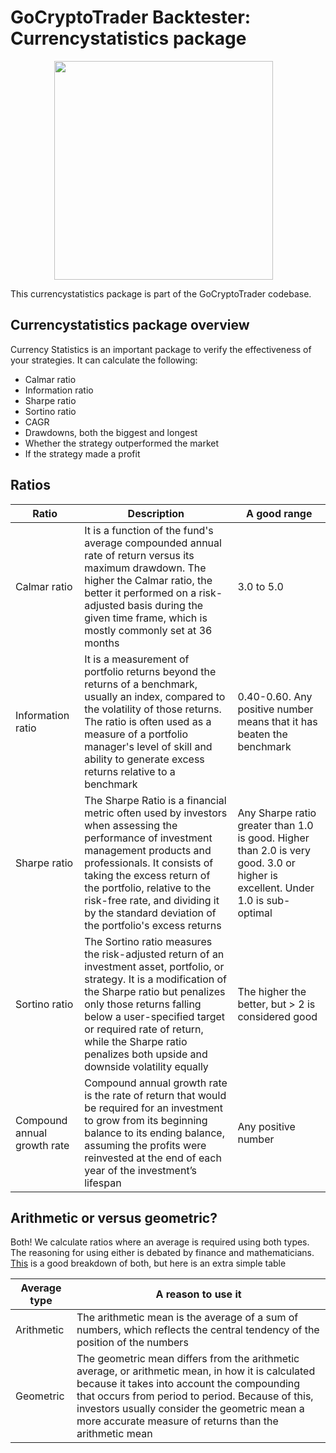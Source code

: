 # GoCryptoTrader Backtester: Currencystatistics package

<img src="/backtester/common/backtester.png?raw=true" width="350px" height="350px" hspace="70">



This currencystatistics package is part of the GoCryptoTrader codebase.

## Currencystatistics package overview

Currency Statistics is an important package to verify the effectiveness of your strategies.
It can calculate the following:
- Calmar ratio
- Information ratio
- Sharpe ratio
- Sortino ratio
- CAGR
- Drawdowns, both the biggest and longest
- Whether the strategy outperformed the market
- If the strategy made a profit

## Ratios

| Ratio | Description | A good range |
| ----- | ----------- | ------------ |
| Calmar ratio |  It is a function of the fund's average compounded annual rate of return versus its maximum drawdown. The higher the Calmar ratio, the better it performed on a risk-adjusted basis during the given time frame, which is mostly commonly set at 36 months | 3.0 to 5.0 |
| Information ratio| It is a measurement of portfolio returns beyond the returns of a benchmark, usually an index, compared to the volatility of those returns. The ratio is often used as a measure of a portfolio manager's level of skill and ability to generate excess returns relative to a benchmark | 0.40-0.60. Any positive number means that it has beaten the benchmark |
| Sharpe ratio | The Sharpe Ratio is a financial metric often used by investors when assessing the performance of investment management products and professionals. It consists of taking the excess return of the portfolio, relative to the risk-free rate, and dividing it by the standard deviation of the portfolio's excess returns | Any Sharpe ratio greater than 1.0 is good. Higher than 2.0 is very good. 3.0 or higher is excellent. Under 1.0 is sub-optimal |
| Sortino ratio | The Sortino ratio measures the risk-adjusted return of an investment asset, portfolio, or strategy. It is a modification of the Sharpe ratio but penalizes only those returns falling below a user-specified target or required rate of return, while the Sharpe ratio penalizes both upside and downside volatility equally | The higher the better, but > 2 is considered good |
| Compound annual growth rate | Compound annual growth rate is the rate of return that would be required for an investment to grow from its beginning balance to its ending balance, assuming the profits were reinvested at the end of each year of the investment’s lifespan | Any positive number |

## Arithmetic or versus geometric?
Both! We calculate ratios where an average is required using both types. The reasoning for using either is debated by finance and mathematicians. [This](https://www.investopedia.com/ask/answers/06/geometricmean.asp) is a good breakdown of both, but here is an extra simple table

| Average type | A reason to use it |
| ------------ | ------------------ |
| Arithmetic | The arithmetic mean is the average of a sum of numbers, which reflects the central tendency of the position of the numbers |
| Geometric | The geometric mean differs from the arithmetic average, or arithmetic mean, in how it is calculated because it takes into account the compounding that occurs from period to period. Because of this, investors usually consider the geometric mean a more accurate measure of returns than the arithmetic mean |





